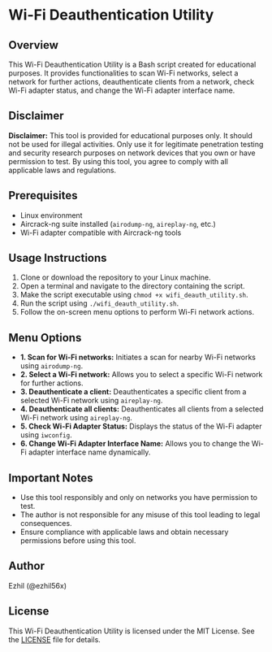 # Wi-Fi Deauthentication Utility

## Overview
This Wi-Fi Deauthentication Utility is a Bash script created for educational purposes. It provides functionalities to scan Wi-Fi networks, select a network for further actions, deauthenticate clients from a network, check Wi-Fi adapter status, and change the Wi-Fi adapter interface name.

## Disclaimer
**Disclaimer:** This tool is provided for educational purposes only. It should not be used for illegal activities. Only use it for legitimate penetration testing and security research purposes on network devices that you own or have permission to test. By using this tool, you agree to comply with all applicable laws and regulations.

## Prerequisites
- Linux environment
- Aircrack-ng suite installed (`airodump-ng`, `aireplay-ng`, etc.)
- Wi-Fi adapter compatible with Aircrack-ng tools

## Usage Instructions
1. Clone or download the repository to your Linux machine.
2. Open a terminal and navigate to the directory containing the script.
3. Make the script executable using `chmod +x wifi_deauth_utility.sh`.
4. Run the script using `./wifi_deauth_utility.sh`.
5. Follow the on-screen menu options to perform Wi-Fi network actions.

## Menu Options
- **1. Scan for Wi-Fi networks:** Initiates a scan for nearby Wi-Fi networks using `airodump-ng`.
- **2. Select a Wi-Fi network:** Allows you to select a specific Wi-Fi network for further actions.
- **3. Deauthenticate a client:** Deauthenticates a specific client from a selected Wi-Fi network using `aireplay-ng`.
- **4. Deauthenticate all clients:** Deauthenticates all clients from a selected Wi-Fi network using `aireplay-ng`.
- **5. Check Wi-Fi Adapter Status:** Displays the status of the Wi-Fi adapter using `iwconfig`.
- **6. Change Wi-Fi Adapter Interface Name:** Allows you to change the Wi-Fi adapter interface name dynamically.

## Important Notes
- Use this tool responsibly and only on networks you have permission to test.
- The author is not responsible for any misuse of this tool leading to legal consequences.
- Ensure compliance with applicable laws and obtain necessary permissions before using this tool.

## Author
Ezhil (@ezhil56x)

## License
This Wi-Fi Deauthentication Utility is licensed under the MIT License. See the [LICENSE](LICENSE) file for details.

